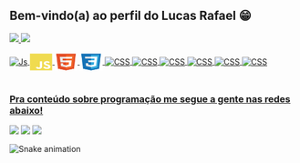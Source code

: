 ## Bem-vindo(a) ao perfil do Lucas Rafael 😁

 <div>
   <a href="https://github.com/LucasRafaell">
   <img height="180em" src="https://github-readme-stats.vercel.app/api?username=LucasRafaell&show_icons=true&theme=tokyonight&include_all_commits=true&count_private=true"/>
   <img height="180em" src="https://github-readme-stats.vercel.app/api/top-langs/?username=LucasRafaell&layout=compact&langs_count=6&theme=tokyonight"/>

</div>
<div style="display: inline_block"><br>
  <img align="center" alt="Js" height="30" width="40"
src="https://cdn.jsdelivr.net/gh/devicons/devicon/icons/java/java-original-wordmark.svg" />          
  <img align="center" alt="Js" height="30" width="40" src="https://raw.githubusercontent.com/devicons/devicon/master/icons/javascript/javascript-plain.svg">
  <img align="center" alt="HTML" height="30" width="40" src="https://raw.githubusercontent.com/devicons/devicon/master/icons/html5/html5-original.svg">
  <img align="center" alt="CSS" height="30" width="40" src="https://raw.githubusercontent.com/devicons/devicon/master/icons/css3/css3-original.svg">  
  <img align="center" alt="CSS" height="30" width="40"
src="https://cdn.jsdelivr.net/gh/devicons/devicon/icons/jenkins/jenkins-original.svg" />
  <img align="center" alt="CSS" height="30" width="40"
src="https://cdn.jsdelivr.net/gh/devicons/devicon/icons/jquery/jquery-plain-wordmark.svg" />
  <img align="center" alt="CSS" height="30" width="40"
src="https://cdn.jsdelivr.net/gh/devicons/devicon/icons/mysql/mysql-original-wordmark.svg" />    
   <img align="center" alt="CSS" height="30" width="40"
src="https://cdn.jsdelivr.net/gh/devicons/devicon/icons/oracle/oracle-original.svg" />
    <img align="center" alt="CSS" height="30" width="40"
src="https://cdn.jsdelivr.net/gh/devicons/devicon/icons/postgresql/postgresql-original.svg" />     
    <img align="center" alt="CSS" height="30" width="40"
src="https://cdn.jsdelivr.net/gh/devicons/devicon/icons/spring/spring-original-wordmark.svg" />
                                  
          
</div>
 
 <br>
 
  ### Pra conteúdo sobre programação me segue a gente nas redes abaixo!
 
<div> 
  
  <a href="https://instagram.com/luucas_rafaell" target="_blank"><img src="https://img.shields.io/badge/-Instagram-%23E4405F?style=for-the-badge&logo=instagram&logoColor=white" target="_blank"></a> 
  <a href = "mailto:lucasrafaelinfo@gmail.com"><img src="https://img.shields.io/badge/-Gmail-%23333?style=for-the-badge&logo=gmail&logoColor=white" target="_blank"></a>
  <a href="https://www.linkedin.com/in/lucas-rafael-419901172" target="_blank"><img src="https://img.shields.io/badge/-LinkedIn-%230077B5?style=for-the-badge&logo=linkedin&logoColor=white" target="_blank"></a> 
 
  ![Snake animation](https://github.com/LucasRafaell/LucasRafaell/blob/output/github-contribution-grid-snake.svg)

</div>
